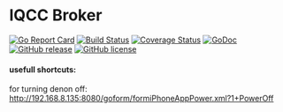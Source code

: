 # IQCC Broker

[![Go Report Card](https://goreportcard.com/badge/github.com/rafalmnich/broker)](https://goreportcard.com/report/github.com/rafalmnich/broker)
[![Build Status](https://travis-ci.org/rafalmnich/broker.svg?branch=master)](https://travis-ci.org/rafalmnich/broker)
[![Coverage Status](https://coveralls.io/repos/github/rafalmnich/broker/badge.svg?branch=master)](https://coveralls.io/github/rafalmnich/broker?branch=master)
[![GoDoc](https://godoc.org/github.com/rafalmnich/broker?status.svg)](https://godoc.org/github.com/rafalmnich/broker)
[![GitHub release](https://img.shields.io/github/release/rafalmnich/broker.svg)](https://github.com/rafalmnich/broker/releases)
[![GitHub license](https://img.shields.io/badge/license-MIT-blue.svg)](https://raw.githubusercontent.com/rafalmnich/broker/master/LICENSE)



#### usefull shortcuts:
for turning denon off: http://192.168.8.135:8080/goform/formiPhoneAppPower.xml?1+PowerOff

